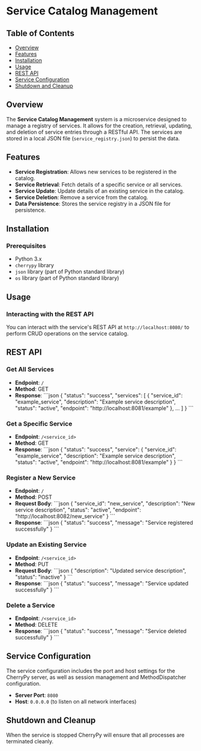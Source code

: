 # Service Catalog Management

## Table of Contents
- [Overview](#overview)
- [Features](#features)
- [Installation](#installation)
- [Usage](#usage)
- [REST API](#rest-api)
- [Service Configuration](#service-configuration)
- [Shutdown and Cleanup](#shutdown-and-cleanup)

## Overview
The **Service Catalog Management** system is a microservice designed to manage a registry of services. It allows for the creation, retrieval, updating, and deletion of service entries through a RESTful API. The services are stored in a local JSON file (`service_registry.json`) to persist the data.

## Features
- **Service Registration**: Allows new services to be registered in the catalog.
- **Service Retrieval**: Fetch details of a specific service or all services.
- **Service Update**: Update details of an existing service in the catalog.
- **Service Deletion**: Remove a service from the catalog.
- **Data Persistence**: Stores the service registry in a JSON file for persistence.

## Installation

### Prerequisites
- Python 3.x
- `cherrypy` library
- `json` library (part of Python standard library)
- `os` library (part of Python standard library)

## Usage

### Interacting with the REST API
You can interact with the service's REST API at `http://localhost:8080/` to perform CRUD operations on the service catalog.

## REST API

### Get All Services
- **Endpoint**: `/`
- **Method**: GET
- **Response**:
  \```json
  {
    "status": "success",
    "services": [
        {
            "service_id": "example_service",
            "description": "Example service description",
            "status": "active",
            "endpoint": "http://localhost:8081/example"
        },
        ...
    ]
  }
  \```

### Get a Specific Service
- **Endpoint**: `/<service_id>`
- **Method**: GET
- **Response**:
  \```json
  {
    "status": "success",
    "service": {
        "service_id": "example_service",
        "description": "Example service description",
        "status": "active",
        "endpoint": "http://localhost:8081/example"
    }
  }
  \```

### Register a New Service
- **Endpoint**: `/`
- **Method**: POST
- **Request Body**:
  \```json
  {
    "service_id": "new_service",
    "description": "New service description",
    "status": "active",
    "endpoint": "http://localhost:8082/new_service"
  }
  \```
- **Response**:
  \```json
  {
    "status": "success",
    "message": "Service registered successfully"
  }
  \```

### Update an Existing Service
- **Endpoint**: `/<service_id>`
- **Method**: PUT
- **Request Body**:
  \```json
  {
    "description": "Updated service description",
    "status": "inactive"
  }
  \```
- **Response**:
  \```json
  {
    "status": "success",
    "message": "Service updated successfully"
  }
  \```

### Delete a Service
- **Endpoint**: `/<service_id>`
- **Method**: DELETE
- **Response**:
  \```json
  {
    "status": "success",
    "message": "Service deleted successfully"
  }
  \```

## Service Configuration
The service configuration includes the port and host settings for the CherryPy server, as well as session management and MethodDispatcher configuration.

- **Server Port**: `8080`
- **Host**: `0.0.0.0` (to listen on all network interfaces)

## Shutdown and Cleanup
When the service is stopped CherryPy will ensure that all processes are terminated cleanly.

